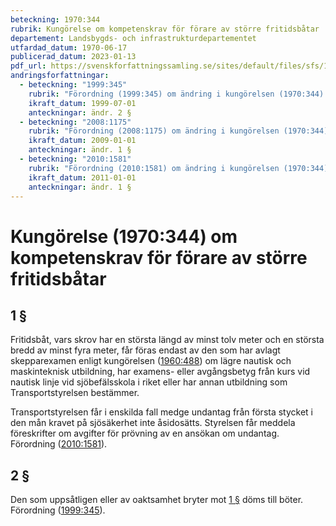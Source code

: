 ```yaml
---
beteckning: 1970:344
rubrik: Kungörelse om kompetenskrav för förare av större fritidsbåtar
departement: Landsbygds- och infrastrukturdepartementet
utfardad_datum: 1970-06-17
publicerad_datum: 2023-01-13
pdf_url: https://svenskforfattningssamling.se/sites/default/files/sfs/1970-06/SFS1970-344.pdf
andringsforfattningar:
  - beteckning: "1999:345"
    rubrik: "Förordning (1999:345) om ändring i kungörelsen (1970:344) om kompetenskrav för förare av större fritidsbåtar"
    ikraft_datum: 1999-07-01
    anteckningar: ändr. 2 §
  - beteckning: "2008:1175"
    rubrik: "Förordning (2008:1175) om ändring i kungörelsen (1970:344) om kompetenskrav för förare av större fritidsbåtar"
    ikraft_datum: 2009-01-01
    anteckningar: ändr. 1 §
  - beteckning: "2010:1581"
    rubrik: "Förordning (2010:1581) om ändring i kungörelsen (1970:344) om kompetenskrav för förare av större fritidsbåtar"
    ikraft_datum: 2011-01-01
    anteckningar: ändr. 1 §
---
```


# Kungörelse (1970:344) om kompetenskrav för förare av större fritidsbåtar

## 1 §

Fritidsbåt, vars skrov har en största längd av minst tolv meter och en största bredd av minst fyra meter, får föras endast av den som har avlagt skepparexamen enligt kungörelsen ([1960:488](https://selex.se/eli/sfs/1960/488)) om lägre nautisk och maskinteknisk utbildning, har examens- eller avgångsbetyg från kurs vid nautisk linje vid sjöbefälsskola i riket eller har annan utbildning som Transportstyrelsen bestämmer.

Transportstyrelsen får i enskilda fall medge undantag från första stycket i den mån kravet på sjösäkerhet inte åsidosätts. Styrelsen får meddela föreskrifter om avgifter för prövning av en ansökan om undantag. Förordning ([2010:1581](https://selex.se/eli/sfs/2010/1581)).

## 2 §

Den som uppsåtligen eller av oaktsamhet bryter mot [1 §](#1) döms till böter. Förordning ([1999:345](https://selex.se/eli/sfs/1999/345)).